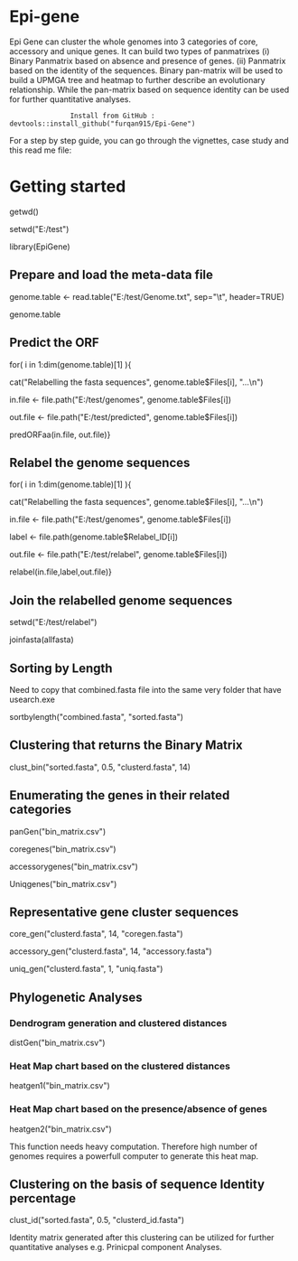 # Epi-gene
Epi Gene can cluster the whole genomes into 3 categories of core, 
    accessory and unique genes. It can build two types of panmatrixes (i) 
    Binary Panmatrix based on absence and presence of genes. (ii) Panmatrix 
    based on the identity of the sequences. Binary pan-matrix will be used 
    to build a UPMGA tree and heatmap to further describe an evolutionary relationship. 
    While the pan-matrix based on sequence identity can be used for further
    quantitative analyses.
    
                   Install from GitHub :  devtools::install_github("furqan915/Epi-Gene")
For a step by step guide, you can go through the vignettes, case study and this read me file:


# Getting started

getwd()

setwd("E:/test")

library(EpiGene)

## Prepare and load the meta-data file
genome.table <- read.table("E:/test/Genome.txt", sep="\t", header=TRUE)

genome.table
## Predict the ORF
for( i in 1:dim(genome.table)[1] ){

  cat("Relabelling the fasta sequences", genome.table$Files[i], "...\n")
  
  in.file <- file.path("E:/test/genomes", genome.table$Files[i])
  
  out.file <- file.path("E:/test/predicted", genome.table$Files[i])
  
  predORFaa(in.file, out.file)}

## Relabel the genome sequences
for( i in 1:dim(genome.table)[1] ){

  cat("Relabelling the fasta sequences", genome.table$Files[i], "...\n")
  
  in.file <- file.path("E:/test/genomes", genome.table$Files[i])
  
  label <- file.path(genome.table$Relabel_ID[i])
  
  out.file <- file.path("E:/test/relabel", genome.table$Files[i])
  
  relabel(in.file,label,out.file)}

## Join the relabelled genome sequences
setwd("E:/test/relabel")

joinfasta(allfasta)

## Sorting by Length
Need to copy that combined.fasta file into the same very folder that have usearch.exe

sortbylength("combined.fasta", "sorted.fasta")

## Clustering that returns the Binary Matrix
clust_bin("sorted.fasta", 0.5, "clusterd.fasta", 14)
## Enumerating the genes in their related categories
panGen("bin_matrix.csv")

coregenes("bin_matrix.csv")

accessorygenes("bin_matrix.csv")

Uniqgenes("bin_matrix.csv")
## Representative gene cluster sequences
core_gen("clusterd.fasta", 14, "coregen.fasta")

accessory_gen("clusterd.fasta", 14, "accessory.fasta")

uniq_gen("clusterd.fasta", 1, "uniq.fasta")
## Phylogenetic Analyses
### Dendrogram generation and clustered distances
distGen("bin_matrix.csv")
### Heat Map chart based on the clustered distances
heatgen1("bin_matrix.csv")
### Heat Map chart based on the presence/absence of genes
heatgen2("bin_matrix.csv")

This function needs heavy computation. Therefore high number of genomes requires a powerfull computer to generate this heat map.

## Clustering on the basis of sequence Identity percentage
clust_id("sorted.fasta", 0.5, "clusterd_id.fasta")

Identity matrix generated after this clustering can be utilized for further quantitative analyses e.g. Prinicpal component Analyses.
